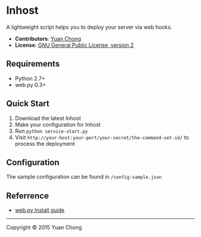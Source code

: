 
# Inhost

A lightweight script helps you to deploy your server via web hooks.

- **Contributors**: [Yuan Chong](http://chon.io/)
- **License**: [GNU General Public License, version 2](http://www.gnu.org/licenses/gpl-2.0.html)

## Requirements

- Python 2.7+
- web.py 0.3+

## Quick Start

1. Download the latest Inhost
2. Make your configuration for Inhost
3. Run `python service-start.py`
4. Visit `http://your-host:your-port/your-secret/the-command-set-id/` to process the deployment

## Configuration

The sample configuration can be found in `/config-sample.json`

## Referrence

- [web.py Install guide](http://webpy.org/install)

---

Copyright &copy; 2015 Yuan Chong

